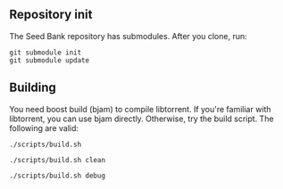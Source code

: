 ## Repository init ##

The Seed Bank repository has submodules.  After you clone, run:

    git submodule init
    git submodule update

## Building ##

You need boost build (bjam) to compile libtorrent.  If you're familiar with libtorrent,
you can use bjam directly.  Otherwise, try the build script.  The following are valid:

    ./scripts/build.sh

    ./scripts/build.sh clean

    ./scripts/build.sh debug

